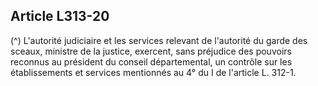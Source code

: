 ## Article L313-20

(^)
L'autorité judiciaire et les services relevant de l'autorité du garde des sceaux, ministre de la justice,
exercent, sans préjudice des pouvoirs reconnus au président du conseil départemental, un contrôle sur les
établissements et services mentionnés au 4° du I de l'article L. 312-1.

